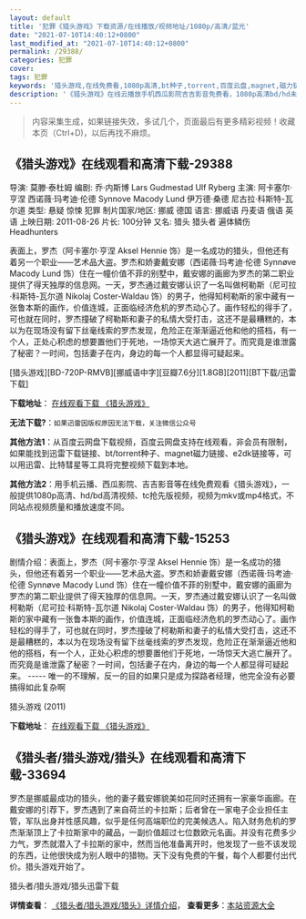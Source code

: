 ```yaml
---
layout: default
title: '犯罪《猎头游戏》下载资源/在线播放/视频地址/1080p/高清/蓝光'
date: "2021-07-10T14:40:12+0800"
last_modified_at: "2021-07-10T14:40:12+0800"
permalink: /29388/
categories: 犯罪
cover:
tags: 犯罪
keywords: '猎头游戏,在线免费看,1080p高清,bt种子,torrent,百度云盘,magnet,磁力链,迅雷下载资源'
description: '《猎头游戏》在线云播放手机西瓜影院吉吉影音免费看，1080p高清bd/hd未删减完整版和tc抢先枪版，mkv/mp4格式，附带bt/torrent种子、magnet/磁力链、百度云盘、网盘资源迅雷下载链接'
---
```


>内容采集生成，如果链接失效，多试几个，页面最后有更多精彩视频！收藏本页（Ctrl+D)，以后再找不麻烦。


## 《猎头游戏》在线观看和高清下载-29388

导演: 莫滕·泰杜姆 编剧: 乔·内斯博 Lars Gudmestad Ulf Ryberg 主演: 阿卡塞尔·亨涅 西诺薇·玛考迪·伦德 Synnove Macody Lund 伊万德·桑德 尼古拉·科斯特-瓦尔道 类型: 悬疑 惊悚 犯罪 制片国家/地区: 挪威 德国 语言: 挪威语 丹麦语 俄语 英语 上映日期: 2011-08-26 片长: 100分钟 又名: 猎头 猎头者 遍体鳞伤 Headhunters

表面上，罗杰（阿卡塞尔·亨涅 Aksel Hennie 饰）是一名成功的猎头，但他还有着另一个职业——艺术品大盗。罗杰和娇妻戴安娜（西诺薇·玛考迪·伦德 Synnøve Macody Lund 饰）住在一幢价值不菲的别墅中，戴安娜的画廊为罗杰的第二职业提供了得天独厚的信息网。一天，罗杰通过戴安娜认识了一名叫做柯勒斯（尼可拉·科斯特-瓦尔道 Nikolaj Coster-Waldau 饰）的男子，他得知柯勒斯的家中藏有一张鲁本斯的画作，价值连城，正面临经济危机的罗杰动心了。画作轻松的得手了，可也就在同时，罗杰撞破了柯勒斯和妻子的私情大受打击，这还不是最糟糕的，本以为在现场没有留下丝毫线索的罗杰发现，危险正在渐渐逼近他和他的搭档，有一个人，正处心积虑的想要置他们于死地，一场惊天大逃亡展开了。而究竟是谁泄露了秘密？一时间，包括妻子在内，身边的每一个人都显得可疑起来。


[猎头游戏][BD-720P-RMVB][挪威语中字][豆瓣7.6分][1.8GB][2011][BT下载/迅雷下载]

**下载地址**： [在线观看下载 《猎头游戏》](https://www.btdx8.com/torrent/hodejegerne_2011.html) 


**无法下载?**：`如果迅雷因版权原因无法下载，关注微信公众号 `

**其他方法1**：从百度云网盘下载视频，百度云网盘支持在线观看，非会员有限制，如果能找到迅雷下载链接、bt/torrent种子、magnet磁力链接、e2dk链接等，可以用迅雷、比特彗星等工具将完整视频下载到本地。

**其他方法2**：用手机云播、西瓜影院、吉吉影音等在线免费观看《猎头游戏》，一般提供1080p高清、hd/bd高清视频、tc抢先版视频，视频为mkv或mp4格式，不同站点视频质量和播放速度不同。


## 《猎头游戏》在线观看和高清下载-15253

剧情介绍：表面上，罗杰（阿卡塞尔·亨涅 Aksel Hennie 饰）是一名成功的猎头，但他还有着另一个职业——艺术品大盗。罗杰和娇妻戴安娜（西诺薇·玛考迪·伦德 Synnøve Macody Lund 饰）住在一幢价值不菲的别墅中，戴安娜的画廊为罗杰的第二职业提供了得天独厚的信息网。一天，罗杰通过戴安娜认识了一名叫做柯勒斯（尼可拉·科斯特-瓦尔道 Nikolaj Coster-Waldau 饰）的男子，他得知柯勒斯的家中藏有一张鲁本斯的画作，价值连城，正面临经济危机的罗杰动心了。画作轻松的得手了，可也就在同时，罗杰撞破了柯勒斯和妻子的私情大受打击，这还不是最糟糕的，本以为在现场没有留下丝毫线索的罗杰发现，危险正在渐渐逼近他和他的搭档，有一个人，正处心积虑的想要置他们于死地，一场惊天大逃亡展开了。而究竟是谁泄露了秘密？一时间，包括妻子在内，身边的每一个人都显得可疑起来。 ----- 唯一的不理解，反一的目的如果只是成为探路者经理，他完全没有必要搞得如此复杂啊


猎头游戏 (2011)

**下载地址**： [在线观看下载 《猎头游戏》](https://www.btbtdy.me/btdy/dy4026.html) 


## 《猎头者/猎头游戏/猎头》在线观看和高清下载-33694

罗杰是挪威最成功的猎头，他的妻子戴安娜貌美如花同时还拥有一家豪华画廊。在戴安娜的引荐下，罗杰遇到了来自荷兰的卡拉斯；后者曾在一家电子企业担任主管，军队出身并性感风趣，似乎是任何高端职位的完美候选人。陷入财务危机的罗杰渐渐顶上了卡拉斯家中的藏品，一副价值超过七位数欧元名画。并没有花费多少力气，罗杰就潜入了卡拉斯的家中，然而当他准备离开时，他发现了一些不该发现的东西，让他很快成为别人眼中的猎物。天下没有免费的午餐，每个人都要付出代价。猎头游戏开始了。


猎头者/猎头游戏/猎头迅雷下载

**详情查看**： [《猎头者/猎头游戏/猎头》详情介绍](/movie/33694/)， **查看更多**：[本站资源大全](/movie/t/all/)

